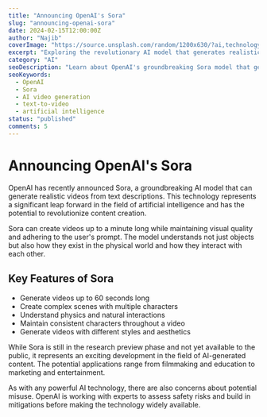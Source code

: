 ```yaml
---
title: "Announcing OpenAI's Sora"
slug: "announcing-openai-sora"
date: 2024-02-15T12:00:00Z
author: "Najib"
coverImage: "https://source.unsplash.com/random/1200x630/?ai,technology"
excerpt: "Exploring the revolutionary AI model that generates realistic videos from text descriptions."
category: "AI"
seoDescription: "Learn about OpenAI's groundbreaking Sora model that generates realistic videos from text descriptions and its potential impact on content creation."
seoKeywords:
  - OpenAI
  - Sora
  - AI video generation
  - text-to-video
  - artificial intelligence
status: "published"
comments: 5
---
```


# Announcing OpenAI's Sora

OpenAI has recently announced Sora, a groundbreaking AI model that can generate realistic videos from text descriptions. This technology represents a significant leap forward in the field of artificial intelligence and has the potential to revolutionize content creation.

Sora can create videos up to a minute long while maintaining visual quality and adhering to the user's prompt. The model understands not just objects but also how they exist in the physical world and how they interact with each other.

## Key Features of Sora

- Generate videos up to 60 seconds long
- Create complex scenes with multiple characters
- Understand physics and natural interactions
- Maintain consistent characters throughout a video
- Generate videos with different styles and aesthetics

While Sora is still in the research preview phase and not yet available to the public, it represents an exciting development in the field of AI-generated content. The potential applications range from filmmaking and education to marketing and entertainment.

As with any powerful AI technology, there are also concerns about potential misuse. OpenAI is working with experts to assess safety risks and build in mitigations before making the technology widely available.


